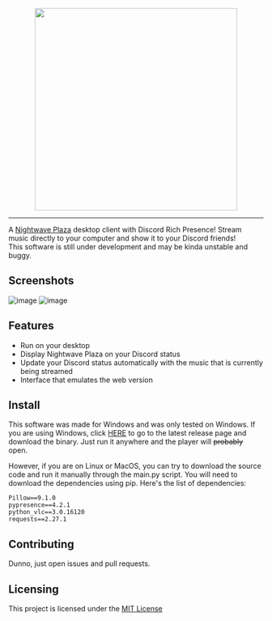 
<p align="center">
  <img src="https://user-images.githubusercontent.com/2998216/166127422-e1c41e1e-8313-461d-9558-3bbc93517c25.png" width="400"/>
</p>

---

A [Nightwave Plaza](https://plaza.one/) desktop client with Discord Rich Presence! Stream music directly to your computer and show it to your Discord friends!  
This software is still under development and may be kinda unstable and buggy.

## Screenshots
![image](https://user-images.githubusercontent.com/2998216/166132206-f811201f-d475-409a-b7b0-83fbc5640be2.png) ![image](https://user-images.githubusercontent.com/2998216/166127562-de349af9-333a-48d3-be03-69e1b74aa7bf.png)

## Features
* Run on your desktop
* Display Nightwave Plaza on your Discord status
* Update your Discord status automatically with the music that is currently being streamed
* Interface that emulates the web version

## Install
This software was made for Windows and was only tested on Windows. If you are using Windows, click [HERE](https://github.com/joaovitorbf/richplaza/releases/latest) to go to the latest release page and download the binary. Just run it anywhere and the player will ~~probably~~ open.

However, if you are on Linux or MacOS, you can try to download the source code and run it manually through the main.py script. You will need to download the dependencies using pip. Here's the list of dependencies:
```
Pillow==9.1.0
pypresence==4.2.1
python_vlc==3.0.16120
requests==2.27.1
```

## Contributing

Dunno, just open issues and pull requests.

## Licensing

This project is licensed under the [MIT License](https://github.com/joaovitorbf/richplaza/blob/main/LICENSE)
